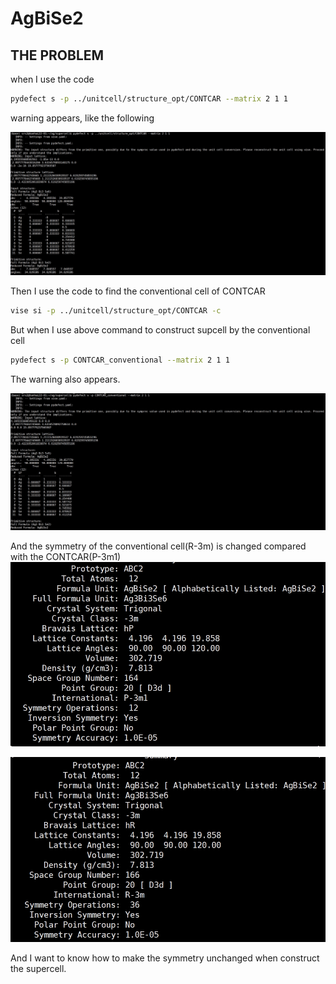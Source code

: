 # AgBiSe2
## THE PROBLEM
when I use the code 
```bash
pydefect s -p ../unitcell/structure_opt/CONTCAR --matrix 2 1 1
```
warning appears, like the following

![image](https://github.com/ssr619/AgBiSe2/blob/main/pictures/99550b68745e9b2c5d96a148a736f70.png)

Then I use the code to find the conventional cell of CONTCAR

```bash
vise si -p ../unitcell/structure_opt/CONTCAR -c

```
But when I use above command to construct supcell by the conventional cell

```bash
pydefect s -p CONTCAR_conventional --matrix 2 1 1
```

The warning also appears.

![image](https://github.com/ssr619/AgBiSe2/blob/main/pictures/20250121174507.png)

And the symmetry of the conventional cell(R-3m) is changed compared with the CONTCAR(P-3m1)
![image](https://github.com/ssr619/AgBiSe2/blob/main/pictures/afe11d8f54826ecd40a4b3637bee1ad.png)

![image](https://github.com/ssr619/AgBiSe2/blob/main/pictures/739638b1b8d5e6214312913ab447a71.png)

And I want to know how to make the symmetry unchanged when construct the supercell.
